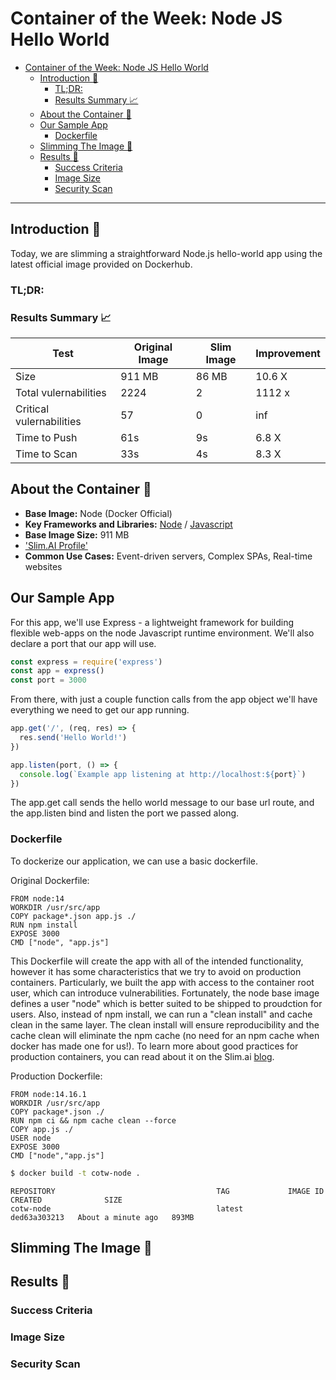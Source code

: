 # Container of the Week: Node JS Hello World

- [Container of the Week: Node JS Hello World](#container-of-the-week-node-js-hello-world)
  - [Introduction :wave:](#introduction-wave)
    - [TL;DR:](#tldr)
    - [Results Summary :chart_with_upwards_trend:](#results-summary-chart_with_upwards_trend)
  - [About the Container :thinking:](#about-the-container-thinking)
  - [Our Sample App](#our-sample-app)
    - [Dockerfile](#dockerfile)
  - [Slimming The Image :mechanical_arm:](#slimming-the-image-mechanical_arm)
  - [Results :raised_hands:](#results-raised_hands)
    - [Success Criteria](#success-criteria)
    - [Image Size](#image-size)
    - [Security Scan](#security-scan)

---
## Introduction :wave:
Today, we are slimming a straightforward Node.js hello-world app using the latest official image provided on Dockerhub. 

### TL;DR:
### Results Summary :chart_with_upwards_trend:
| Test | Original Image | Slim Image | Improvement | 
|----- | ----- | ---- | ---- | 
| Size | 911 MB | 86 MB | 10.6 X |
| Total vulernabilities| 2224 | 2 | 1112 x | 
| Critical vulernabilities| 57 | 0 | inf | 
| Time to Push | 61s | 9s | 6.8 X | 
| Time to Scan | 33s | 4s | 8.3 X | 

## About the Container :thinking:
- **Base Image:** Node (Docker Official)
- **Key Frameworks and Libraries:** [Node](https://nodejs.org/en/) / [Javascript](https://www.javascript.com/) 
- **Base Image Size:** 911 MB
- ['Slim.AI Profile'](https://portal.slim.dev/home/profile/dockerhub%3A%2F%2Fdockerhub.public%2Flibrary%2Fnode%3A)
- **Common Use Cases:** Event-driven servers, Complex SPAs, Real-time websites

## Our Sample App

For this app, we'll use Express - a lightweight framework for building flexible web-apps on the node Javascript runtime environment. We'll also declare a port that our app will use.

```javascript
const express = require('express')
const app = express()
const port = 3000
```
From there, with just a couple function calls from the app object we'll have everything we need to get our app running.

```javascript
app.get('/', (req, res) => {
  res.send('Hello World!')
})

app.listen(port, () => {
  console.log(`Example app listening at http://localhost:${port}`)
})
```
The app.get call sends the hello world message to our base url route, and the app.listen bind and listen the port we passed along.



### Dockerfile
To dockerize our application, we can use a basic dockerfile.

Original Dockerfile: 
```
FROM node:14
WORKDIR /usr/src/app
COPY package*.json app.js ./
RUN npm install
EXPOSE 3000
CMD ["node", "app.js"]
```
This Dockerfile will create the app with all of the intended functionality, however it has some characteristics that we try to avoid on production containers. Particularly, we built the app with access to the container root user, which can introduce vulnerabilities. Fortunately, the node base image defines a user "node" which is better suited to be shipped to proudction for users. Also, instead of npm install, we can run a "clean install" and cache clean in the same layer. The clean install will ensure reproducibility and the cache clean will eliminate the npm cache (no need for an npm cache when docker has made one for us!). To learn more about  good practices for production containers, you can read about it on the Slim.ai [blog](https://www.slim.ai/blog/five-things-you-should-never-ship-to-production-in-a-container.html). 

Production Dockerfile: 
```
FROM node:14.16.1
WORKDIR /usr/src/app
COPY package*.json ./
RUN npm ci && npm cache clean --force
COPY app.js ./
USER node
EXPOSE 3000
CMD ["node","app.js"]
```


```bash
$ docker build -t cotw-node .
```

```
REPOSITORY                                    TAG             IMAGE ID       CREATED              SIZE
cotw-node                                     latest          ded63a303213   About a minute ago   893MB
```
## Slimming The Image :mechanical_arm:

## Results :raised_hands:

### Success Criteria
### Image Size
### Security Scan 
